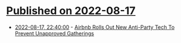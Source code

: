 # [Published on 2022-08-17](index.md)

* [2022-08-17, 22:40:00](https://tech.slashdot.org/story/22/08/17/2055216/airbnb-rolls-out-new-anti-party-tech-to-prevent-unapproved-gatherings?utm_source=rss1.0mainlinkanon&utm_medium=feed) - [Airbnb Rolls Out New Anti-Party Tech To Prevent Unapproved Gatherings](https://tech.slashdot.org/story/22/08/17/2055216/airbnb-rolls-out-new-anti-party-tech-to-prevent-unapproved-gatherings?utm_source=rss1.0mainlinkanon&utm_medium=feed)
